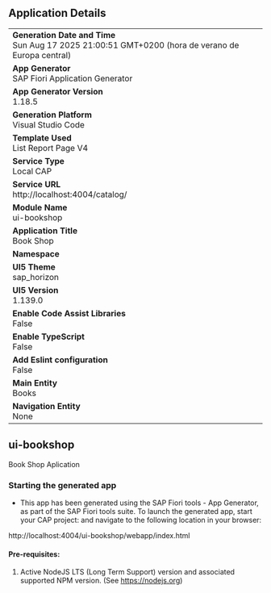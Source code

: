 ## Application Details
|               |
| ------------- |
|**Generation Date and Time**<br>Sun Aug 17 2025 21:00:51 GMT+0200 (hora de verano de Europa central)|
|**App Generator**<br>SAP Fiori Application Generator|
|**App Generator Version**<br>1.18.5|
|**Generation Platform**<br>Visual Studio Code|
|**Template Used**<br>List Report Page V4|
|**Service Type**<br>Local CAP|
|**Service URL**<br>http://localhost:4004/catalog/|
|**Module Name**<br>ui-bookshop|
|**Application Title**<br>Book Shop|
|**Namespace**<br>|
|**UI5 Theme**<br>sap_horizon|
|**UI5 Version**<br>1.139.0|
|**Enable Code Assist Libraries**<br>False|
|**Enable TypeScript**<br>False|
|**Add Eslint configuration**<br>False|
|**Main Entity**<br>Books|
|**Navigation Entity**<br>None|

## ui-bookshop

Book Shop Aplication

### Starting the generated app

-   This app has been generated using the SAP Fiori tools - App Generator, as part of the SAP Fiori tools suite.  To launch the generated app, start your CAP project:  and navigate to the following location in your browser:

http://localhost:4004/ui-bookshop/webapp/index.html

#### Pre-requisites:

1. Active NodeJS LTS (Long Term Support) version and associated supported NPM version.  (See https://nodejs.org)


